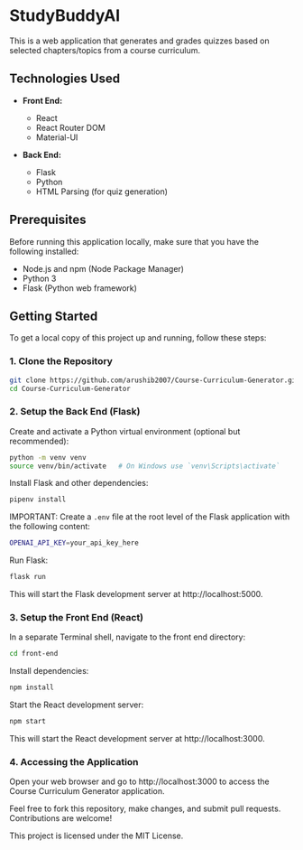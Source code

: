 ﻿# StudyBuddyAI

This is a web application that generates and grades quizzes based on selected chapters/topics from a course curriculum.

## Technologies Used

- **Front End:**

  - React
  - React Router DOM
  - Material-UI

- **Back End:**
  - Flask
  - Python
  - HTML Parsing (for quiz generation)

## Prerequisites

Before running this application locally, make sure that you have the following installed:

- Node.js and npm (Node Package Manager)
- Python 3
- Flask (Python web framework)

## Getting Started

To get a local copy of this project up and running, follow these steps:

### 1. Clone the Repository

```bash
git clone https://github.com/arushib2007/Course-Curriculum-Generator.git
cd Course-Curriculum-Generator
```

### 2. Setup the Back End (Flask)

Create and activate a Python virtual environment (optional but recommended):

```bash
python -m venv venv
source venv/bin/activate   # On Windows use `venv\Scripts\activate`
```

Install Flask and other dependencies:

```bash
pipenv install
```

IMPORTANT: Create a `.env` file at the root level of the Flask application with the following content:

```bash
OPENAI_API_KEY=your_api_key_here
```

Run Flask:

```bash
flask run
```

This will start the Flask development server at http://localhost:5000.

### 3. Setup the Front End (React)

In a separate Terminal shell, navigate to the front end directory:

```bash
cd front-end
```

Install dependencies:

```bash
npm install
```

Start the React development server:

```bash
npm start
```

This will start the React development server at http://localhost:3000.

### 4. Accessing the Application

Open your web browser and go to http://localhost:3000 to access the Course Curriculum Generator application.

Feel free to fork this repository, make changes, and submit pull requests. Contributions are welcome!

This project is licensed under the MIT License.
